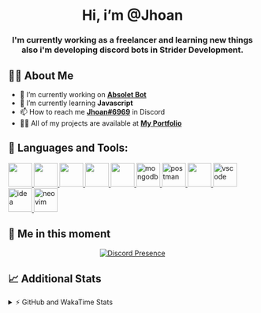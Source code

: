 <h1 align="center">Hi, i’m @Jhoan</h1>
<h3 align="center">I'm currently working as a freelancer and learning new things also i'm developing discord bots in Strider Development.</h3>

## 🙋‍♂️ About Me

- 🔭 I’m currently working on **[Absolet Bot](https://strider.cloud)**
- 🌱 I’m currently learning **Javascript**
- 📫 How to reach me **[Jhoan#6969](https://jhoan.monster/)** in Discord
- 👨‍💻 All of my projects are available at **[My Portfolio](https://jhoan.monster)**

## 🚀 Languages and Tools:
<p align="left"> 
    <a href="https://developer.mozilla.org/en-US/docs/Web/JavaScript" target="_blank"> <img src="https://img.icons8.com/color/48/000000/javascript.png" width="48" height="48"/> </a> 
    <a href="https://www.w3.org/html/" target="_blank"> <img src="https://img.icons8.com/color/48/000000/html-5.png" width="48" height="48"/> </a> 
    <a href="https://www.w3schools.com/css/" target="_blank"> <img src="https://img.icons8.com/color/48/000000/css3.png" width="48" height="48"/> </a> 
    <a href="https://getbootstrap.com" target="_blank"> <img src="https://img.icons8.com/color/48/000000/bootstrap.png" width="48" height="48"/> </a> 
    <a href="https://nodejs.org" target="_blank"> <img src="https://i.imgur.com/XX8lvL7.png" width="48" height="48"/> </a> 
    <a href="https://www.mongodb.com/" target="_blank"> <img src="https://i.imgur.com/nRtS3AN.png" alt="mongodb" width="48" height="48"/> </a> 
    <a href="https://postman.com" target="_blank"> <img src="https://www.vectorlogo.zone/logos/getpostman/getpostman-icon.svg" alt="postman" width="48" height="48"/> </a>   
    <a href="https://git-scm.com/" target="_blank"> <img src="https://img.icons8.com/color/48/000000/git.png" width="48" height="48"/> </a> 
    <a href="https://code.visualstudio.com" target="_blank" > <img src="https://upload.wikimedia.org/wikipedia/commons/thumb/9/9a/Visual_Studio_Code_1.35_icon.svg/2048px-Visual_Studio_Code_1.35_icon.svg.png" alt="vscode" width="48" height="48"> </a>
    <a href="https://www.jetbrains.com/es-es/idea/" target="_blank" > <img src="https://resources.jetbrains.com/storage/products/intellij-idea/img/meta/intellij-idea_logo_300x300.png" alt="idea" width="48" height="48"> </a>
    <a href="https://neovim.io" target="_blank"> <img src="https://icons.iconarchive.com/icons/papirus-team/papirus-apps/512/nvim-icon.png" alt="neovim" width="48" height="48"/> </a>
</p>
  
## 👤 Me in this moment
<p align="center">
    <a href="https://discord.com/users/852617426591154177" target="_blank" rel="nofollow">
        <img src="https://lanyard-profile-readme.vercel.app/api/852617426591154177?idleMessage=Probably%20coding%20Absolet..." alt="Discord Presence" align="center">
    </a>
</p>

## 📈 Additional Stats
<details>
    <summary>⚡ GitHub and WakaTime Stats</summary>
    <br/>

<!--START_SECTION:waka-->
![Code Time](http://img.shields.io/badge/Code%20Time-195%20hrs%2029%20mins-blue)

**🐱 My GitHub Data** 

> 🏆 559 Contributions in the Year 2022
 > 
> 📦 46.4 kB Used in GitHub's Storage 
 > 
> 💼 Opted to Hire
 > 
> 📜 4 Public Repositories 
 > 
> 🔑 16 Private Repositories  
 > 
**I'm an Early 🐤** 

```text
🌞 Morning    54 commits     ██░░░░░░░░░░░░░░░░░░░░░░░   9.94% 
🌆 Daytime    226 commits    ██████████░░░░░░░░░░░░░░░   41.62% 
🌃 Evening    229 commits    ██████████░░░░░░░░░░░░░░░   42.17% 
🌙 Night      34 commits     █░░░░░░░░░░░░░░░░░░░░░░░░   6.26%

```
📅 **I'm Most Productive on Saturday** 

```text
Monday       72 commits     ███░░░░░░░░░░░░░░░░░░░░░░   13.26% 
Tuesday      91 commits     ████░░░░░░░░░░░░░░░░░░░░░   16.76% 
Wednesday    93 commits     ████░░░░░░░░░░░░░░░░░░░░░   17.13% 
Thursday     44 commits     ██░░░░░░░░░░░░░░░░░░░░░░░   8.1% 
Friday       65 commits     ███░░░░░░░░░░░░░░░░░░░░░░   11.97% 
Saturday     116 commits    █████░░░░░░░░░░░░░░░░░░░░   21.36% 
Sunday       62 commits     ██░░░░░░░░░░░░░░░░░░░░░░░   11.42%

```


📊 **This Week I Spent My Time On** 

```text
⌚︎ Time Zone: America/Bogota

💬 Programming Languages: 
JavaScript               25 hrs 4 mins       ████████████████░░░░░░░░░   64.21% 
EJS                      6 hrs 6 mins        ████░░░░░░░░░░░░░░░░░░░░░   15.63% 
Markdown                 4 hrs 34 mins       ███░░░░░░░░░░░░░░░░░░░░░░   11.71% 
JSON                     41 mins             ░░░░░░░░░░░░░░░░░░░░░░░░░   1.77% 
YAML                     38 mins             ░░░░░░░░░░░░░░░░░░░░░░░░░   1.63%

🔥 Editors: 
VS Code                  38 hrs 50 mins      ████████████████████████░   99.45% 
Neovim                   12 mins             ░░░░░░░░░░░░░░░░░░░░░░░░░   0.55%

🐱‍💻 Projects: 
Fium Web                 13 hrs 16 mins      ████████░░░░░░░░░░░░░░░░░   34.01% 
absolet-guide            7 hrs 42 mins       █████░░░░░░░░░░░░░░░░░░░░   19.74% 
Strider System           7 hrs 25 mins       ████░░░░░░░░░░░░░░░░░░░░░   19.0% 
Staff Bot                4 hrs 24 mins       ██░░░░░░░░░░░░░░░░░░░░░░░   11.29% 
Cloudly                  1 hr 35 mins        █░░░░░░░░░░░░░░░░░░░░░░░░   4.09%

💻 Operating System: 
Linux                    39 hrs 3 mins       █████████████████████████   100.0%

```

**I Mostly Code in JavaScript** 

```text
JavaScript               13 repos            █████████████████░░░░░░░░   68.42% 
Java                     2 repos             ██░░░░░░░░░░░░░░░░░░░░░░░   10.53% 
SCSS                     1 repo              █░░░░░░░░░░░░░░░░░░░░░░░░   5.26% 
TypeScript               1 repo              █░░░░░░░░░░░░░░░░░░░░░░░░   5.26% 
Shell                    1 repo              █░░░░░░░░░░░░░░░░░░░░░░░░   5.26%

```



 Last Updated on 12/06/2022 14:11:32 UTC
<!--END_SECTION:waka-->
</details>
